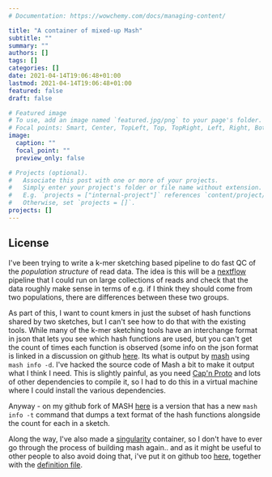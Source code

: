 ```yaml
---
# Documentation: https://wowchemy.com/docs/managing-content/

title: "A container of mixed-up Mash"
subtitle: ""
summary: ""
authors: []
tags: []
categories: []
date: 2021-04-14T19:06:48+01:00
lastmod: 2021-04-14T19:06:48+01:00
featured: false
draft: false

# Featured image
# To use, add an image named `featured.jpg/png` to your page's folder.
# Focal points: Smart, Center, TopLeft, Top, TopRight, Left, Right, BottomLeft, Bottom, BottomRight.
image:
  caption: ""
  focal_point: ""
  preview_only: false

# Projects (optional).
#   Associate this post with one or more of your projects.
#   Simply enter your project's folder or file name without extension.
#   E.g. `projects = ["internal-project"]` references `content/project/deep-learning/index.md`.
#   Otherwise, set `projects = []`.
projects: []
---
```

## License
I've been trying to write a k-mer sketching based pipeline to do fast QC of the *population structure* of read data. The idea is this will be a [nextflow](https://www.nextflow.io/) pipeline that I could run on large collections of reads and check that the data roughly make sense in terms of e.g. if I think they should come from two populations, there are differences between these two groups. 

As part of this, I want to count kmers in just the subset of hash functions shared by two sketches, but I can't see how to do that with the existing tools. While many of the k-mer sketching tools have an interchange format in json that lets you see which hash functions are used, but you can't get the count of times each function is observed (some info on the json format is linked in a discussion on github [here](https://github.com/marbl/Mash/issues/44). Its what is output by [mash](https://mash.readthedocs.io/en/latest/index.html) using `mash info -d`. I've hacked the source code of Mash a bit to make it output what I think I need. This is slightly painful, as you need [Cap'n Proto](https://capnproto.org/) and lots of other dependencies to compile it, so I had to do this in a virtual machine where I could install the various dependencies. 

Anyway - on my github fork of MASH [here](https://github.com/jacotton/Mash) is a version that has a new `mash info -t` command that dumps a text format of the hash functions alongside the count for each in a sketch. 

Along the way, I've also made a [singularity](https://sylabs.io/singularity/) container, so I don't have to ever go through the process of building mash again.. and as it might be useful to other people to also avoid doing that, i've put it on github too [here](https://github.com/jacotton/Mash/blob/master/mash-2.3-jacotton.simg), together with the [definition file](https://github.com/jacotton/Mash/blob/master/mash-2.3-jacotton.def).   

